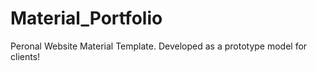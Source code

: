 # Material_Portfolio
Peronal Website Material Template. Developed as a prototype model for clients!
